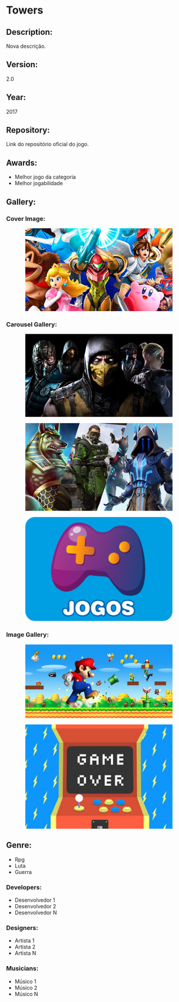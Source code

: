 # Towers

## Description:
   Nova descrição.

## Version:
   2.0

## Year:
   2017

## Repository:
   Link do repositório oficial do jogo.

## Awards:
   - Melhor jogo da categoria
   - Melhor jogabilidade

## Gallery:
### Cover Image:
   <p align="center"><img width="400"src="https://raw.githubusercontent.com/unbgames/game-template/master/gallery_img/cover_image/game5.jpg"></p>

### Carousel Gallery:
   <p align="center"><img width="400"src="https://raw.githubusercontent.com/unbgames/game-template/master/gallery_img/carousel_gallery/game2.jpeg"></p>
   <p align="center"><img width="400"src="https://raw.githubusercontent.com/unbgames/game-template/master/gallery_img/carousel_gallery/game3.jpg"></p>
   <p align="center"><img width="400"src="https://raw.githubusercontent.com/unbgames/game-template/master/gallery_img/carousel_gallery/game4.png"></p>

### Image Gallery:
   <p align="center"><img width="400"src="https://raw.githubusercontent.com/unbgames/game-template/master/gallery_img/image_gallery/game6.jpg"></p>
   <p align="center"><img width="400"src="https://raw.githubusercontent.com/unbgames/game-template/master/gallery_img/image_gallery/game7.jpg"></p>

## Genre:
   - Rpg
   - Luta
   - Guerra

### Developers:
   - Desenvolvedor 1
   - Desenvolvedor 2
   - Desenvolvedor N

### Designers:
   - Artista 1
   - Artista 2
   - Artista N

### Musicians:
   - Músico 1
   - Músico 2
   - Músico N
